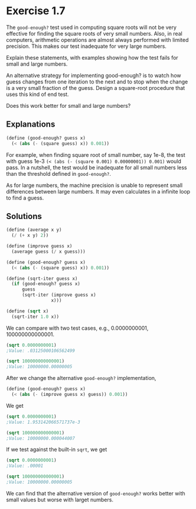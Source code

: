 Exercise 1.7
============
The `good-enough?` test used in computing square roots will not be very effective 
for finding the square roots of very small numbers. Also, in real computers, arithmetic operations 
are almost always performed with limited precision. This makes our test inadequate for 
very large numbers. 

Explain these statements, with examples showing how the test fails for small and large numbers. 

An alternative strategy for implementing good-enough? is to watch 
how guess changes from one iteration to the next and to stop when the change is a very small 
fraction of the guess. Design a square-root procedure that uses this kind of end test. 

Does this work better for small and large numbers?


Explanations
------------
```scheme
(define (good-enough? guess x)
  (< (abs (- (square guess) x)) 0.001))
```

For example, when finding square root of small number, say 1e-8, the test
with guess 1e-3 `(< (abs (- (square 0.001) 0.00000001)) 0.001)` would pass.
In a nutshell, the test would be inadequate for all small numbers less than 
the threshold defined in `good-enough?`.

As for large numbers, the machine precision is unable to represent small 
differences between large numbers. It may even calculates in a infinite loop
to find a guess.


Solutions
---------
```scheme
(define (average x y)
  (/ (+ x y) 2))

(define (improve guess x)
  (average guess (/ x guess)))

(define (good-enough? guess x)
  (< (abs (- (square guess) x)) 0.001))

(define (sqrt-iter guess x)
  (if (good-enough? guess x)
      guess
      (sqrt-iter (improve guess x)
                 x)))

(define (sqrt x)
  (sqrt-iter 1.0 x))
```

We can compare with two test cases, e.g., 0.0000000001, 100000000000001.

```scheme
(sqrt 0.0000000001)
;Value: .03125000106562499

(sqrt 100000000000001)
;Value: 10000000.00000005
```

After we change the alternative `good-enough?` implementation,

```scheme
(define (good-enough? guess x)
  (< (abs (- (improve guess x) guess)) 0.001))
```

We get

```scheme
(sqrt 0.0000000001)
;Value: 1.953142066571737e-3

(sqrt 100000000000001)
;Value: 10000000.000044007
```

If we test against the built-in `sqrt`, we get

```scheme
(sqrt 0.0000000001)
;Value: .00001

(sqrt 100000000000001)
;Value: 10000000.00000005
```

We can find that the alternative version of `good-enough?` works better
with small values but worse with larget numbers.
